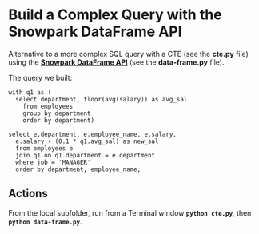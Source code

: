 # Build a Complex Query with the Snowpark DataFrame API

Alternative to a more complex SQL query with a CTE (see the **cte.py** file) using the [**Snowpark DataFrame API**](https://docs.snowflake.com/en/developer-guide/snowpark/python/working-with-dataframes) (see the **data-frame.py** file).

The query we built:

```
with q1 as (
  select department, floor(avg(salary)) as avg_sal
    from employees
    group by department
    order by department)
    
select e.department, e.employee_name, e.salary,
  e.salary + (0.1 * q1.avg_sal) as new_sal
  from employees e
  join q1 on q1.department = e.department
  where job = 'MANAGER'
  order by department, employee_name;
```

## Actions

From the local subfolder, run from a Terminal window **`python cte.py`**, then  **`python data-frame.py`**.
